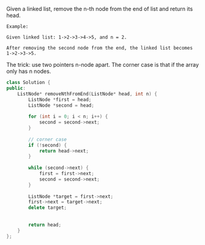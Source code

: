 Given a linked list, remove the n-th node from the end of list and return its head.

```
Example:

Given linked list: 1->2->3->4->5, and n = 2.

After removing the second node from the end, the linked list becomes 1->2->3->5.
```

The trick: use two pointers n-node apart. The corner case is that if the array only has n nodes.
```c++
class Solution {
public:
    ListNode* removeNthFromEnd(ListNode* head, int n) {
        ListNode *first = head;
        ListNode *second = head;
        
        for (int i = 0; i < n; i++) {
            second = second->next;
        }
        
        // corner case
        if (!second) {
            return head->next;
        }
        
        while (second->next) {
            first = first->next;
            second = second->next;
        }
        
        ListNode *target = first->next;
        first->next = target->next;
        delete target;
        
        
        return head;
    }
};
```